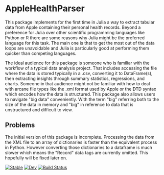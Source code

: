 # AppleHealthParser

This package implements for the first time in Julia a way to extract tabular data from Apple containing their personal health records. Beyond a preference for Julia over other scientific programming languages like Python or R there are some reasons why Julia might be the preferred language for this task. The main one is that to get the most out of the data loops are unavoidable and Julia is particularly good at performing them quicker than competing languages.

The ideal audience for this package is someone who is familiar with the workflow of a typical data analysis project. That includes accessing the file where the data is stored typically in a .csv, converting it to DataFrame(s), then extracting insights through summary statistics, regressions, and charts. Someone in that audience might not be familiar with how to deal with arcane file types like the .xml format used by Apple or the DTD syntax which encodes how the data is structured. This package also allows users to navigate "big data" conveniently. With the term "big" referring both to the size of the data in memory and "big" in reference to data that is unstructured and difficult to view.

## Problems

The initial version of this package is incomplete. Processing the data from the XML file to an array of dictionaries is faster than the equivalent process in Python. However converting those dictionaries to a dataframe is much slower which means the "Record" data tags are currently omitted. This hopefully will be fixed later on.





[![Stable](https://img.shields.io/badge/docs-stable-blue.svg)](https://sumant-28.github.io/AppleHealthParser.jl/stable/)
[![Dev](https://img.shields.io/badge/docs-dev-blue.svg)](https://sumant-28.github.io/AppleHealthParser.jl/dev/)
[![Build Status](https://github.com/sumant-28/AppleHealthParser.jl/actions/workflows/CI.yml/badge.svg?branch=main)](https://github.com/sumant-28/AppleHealthParser.jl/actions/workflows/CI.yml?query=branch%3Amain)
